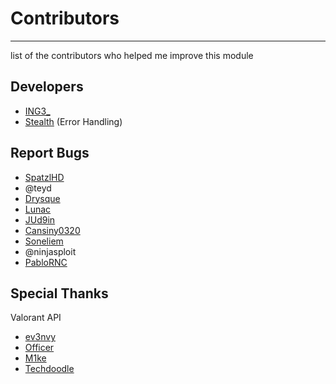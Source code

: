 # Contributors

---

list of the contributors who helped me improve this module

## Developers

-   [ING3\_](https://github.com/KTNG-3)
-   [Stealth](https://github.com/mateie) (Error Handling)

## Report Bugs

-   [SpatzlHD](https://github.com/SpatzlHD)
-   @teyd
-   [Drysque](https://github.com/Drysque)
-   [Lunac](https://github.com/Lunac-dev)
-   [JUd9in](https://github.com/JUd9in)
-   [Cansiny0320](https://github.com/Cansiny0320)
-   [Soneliem](https://github.com/Soneliem)
-   @ninjasploit
-   [PabloRNC](https://github.com/PabloRNC)

## Special Thanks

Valorant API

-   [ev3nvy](https://github.com/ev3nvy)
-   [Officer](https://github.com/NotOfficer)
-   [M1ke](https://github.com/HeyM1ke)
-   [Techdoodle](https://github.com/techchrism)

